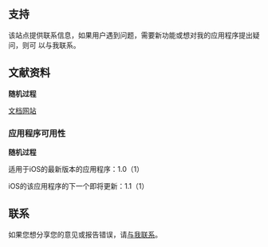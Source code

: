 ## 支持

该站点提供联系信息，如果用户遇到问题，需要新功能或想对我的应用程序提出疑问，则可
以与我联系。

## 文献资料

**随机过程**

[文档网站](https://www.taketechease.com/time-series/stochastic-processes.html)

### 应用程序可用性

**随机过程**

适用于iOS的最新版本的应用程序：1.0（1）

iOS的该应用程序的下一个即将更新：1.1（1）

## 联系
如果您想分享您的意见或报告错误，请[与我联系](mailto:i.d.kosinska@gmail.com)。

